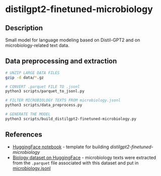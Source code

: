 # distilgpt2-finetuned-microbiology

## Description

Small model for language modeling based on Distil-GPT2 and on microbiology-related text data.

## Data preprocessing and extraction

```bash
# UNZIP LARGE DATA FILES
gzip -d data/*.gz

# CONVERT .parquet FILE TO .jsonl
python3 scripts/parquet_to_jsonl.py

# FILTER MICROBIOLOGY TEXTS FROM microbiology.jsonl
python3 scripts/data_preprocess.py

# GENERATE THE MODEL
python3 scripts/build_distilgpt2-finetuned-microbiology.py
```

## References

- [HuggingFace notebook](https://github.com/huggingface/notebooks/blob/main/examples/language_modeling.ipynb) - template for building _distilgpt2-finetuned-microbiology_
- [Biology dataset on HuggingFace](https://huggingface.co/datasets/andersonbcdefg/biology) - microbiology texts were extracted from the `.parquet` file associated with this dataset and put in [microbiology.jsonl](./data/microbiology.jsonl)
